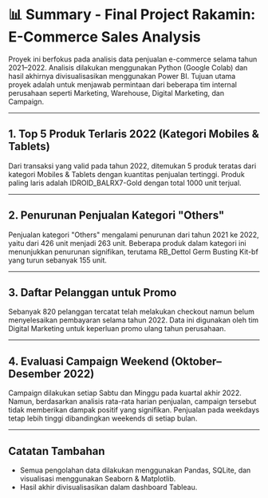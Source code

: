 # 📊 Summary - Final Project Rakamin: E-Commerce Sales Analysis

Proyek ini berfokus pada analisis data penjualan e-commerce selama tahun 2021–2022. Analisis dilakukan menggunakan Python (Google Colab) dan hasil akhirnya divisualisasikan menggunakan Power BI. Tujuan utama proyek adalah untuk menjawab permintaan dari beberapa tim internal perusahaan seperti Marketing, Warehouse, Digital Marketing, dan Campaign.

---

## 1. Top 5 Produk Terlaris 2022 (Kategori Mobiles & Tablets)

Dari transaksi yang valid pada tahun 2022, ditemukan 5 produk teratas dari kategori Mobiles & Tablets dengan kuantitas penjualan tertinggi. Produk paling laris adalah IDROID_BALRX7-Gold dengan total 1000 unit terjual.

---

## 2. Penurunan Penjualan Kategori "Others"

Penjualan kategori "Others" mengalami penurunan dari tahun 2021 ke 2022, yaitu dari 426 unit menjadi 263 unit. Beberapa produk dalam kategori ini menunjukkan penurunan signifikan, terutama RB_Dettol Germ Busting Kit-bf yang turun sebanyak 155 unit.

---

## 3. Daftar Pelanggan untuk Promo

Sebanyak 820 pelanggan tercatat telah melakukan checkout namun belum menyelesaikan pembayaran selama tahun 2022. Data ini digunakan oleh tim Digital Marketing untuk keperluan promo ulang tahun perusahaan.

---

## 4. Evaluasi Campaign Weekend (Oktober–Desember 2022)

Campaign dilakukan setiap Sabtu dan Minggu pada kuartal akhir 2022. Namun, berdasarkan analisis rata-rata harian penjualan, campaign tersebut tidak memberikan dampak positif yang signifikan. Penjualan pada weekdays tetap lebih tinggi dibandingkan weekends di setiap bulan.

---

## Catatan Tambahan

- Semua pengolahan data dilakukan menggunakan Pandas, SQLite, dan visualisasi menggunakan Seaborn & Matplotlib.
- Hasil akhir divisualisasikan dalam dashboard Tableau.
